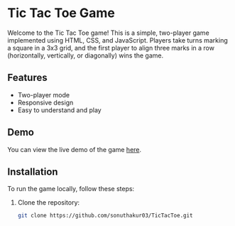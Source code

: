 # Tic Tac Toe Game

Welcome to the Tic Tac Toe game! This is a simple, two-player game implemented using HTML, CSS, and JavaScript. Players take turns marking a square in a 3x3 grid, and the first player to align three marks in a row (horizontally, vertically, or diagonally) wins the game.

## Features

- Two-player mode
- Responsive design
- Easy to understand and play

## Demo

You can view the live demo of the game [here](https://github.com/sonuthakur03/TicTacToe.git).

## Installation

To run the game locally, follow these steps:

1. Clone the repository:
   ```bash
   git clone https://github.com/sonuthakur03/TicTacToe.git
